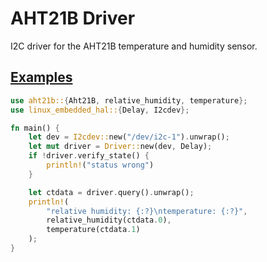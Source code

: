 # AHT21B  Driver
I2C driver for the AHT21B temperature and humidity sensor.

## [Examples](examples)
```rust
use aht21b::{Aht21B, relative_humidity, temperature};
use linux_embedded_hal::{Delay, I2cdev};

fn main() {
    let dev = I2cdev::new("/dev/i2c-1").unwrap();
    let mut driver = Driver::new(dev, Delay);
    if !driver.verify_state() {
        println!("status wrong")
    }

    let ctdata = driver.query().unwrap();
    println!(
        "relative humidity: {:?}\ntemperature: {:?}",
        relative_humidity(ctdata.0),
        temperature(ctdata.1)
    );
}
```